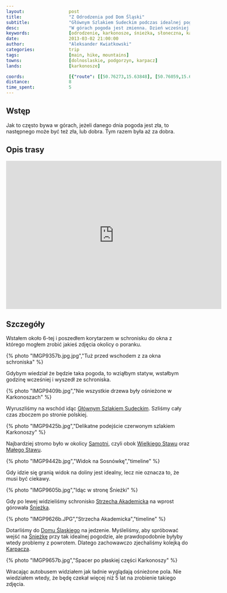 ```yaml
---
layout:                 post
title:                  "Z Odrodzenia pod Dom Śląski"
subtitle:               "Głównym Szlakiem Sudeckim podczas idealnej pogody"
desc:                   "W górach pogoda jest zmienna. Dzień wcześniej przez cały dzień poruszaliśmy się we mgle. Nie przypuszczałem, że tego dnia spotka nas tak dobra pogoda. Idąc granią Karkonoszy mieliśmy idealną widoczność ich polskiej strony."
keywords:               [odrodzenie, karkonosze, śnieżka, słoneczna, karpacz]
date:                   2013-03-02 21:00:00
author:                 "Aleksander Kwiatkowski"
categories:             trip
tags:                   [main, hike, mountains]
towns:                  [dolnoslaskie, podgorzyn, karpacz]
lands:                  [karkonosze]

coords:                 [{"route": [[50.76273,15.63848], [50.76059,15.65569], [50.75953,15.68328], [50.75299,15.69453], [50.74289,15.69788], [50.73935,15.72903]], "type": "hike"}]
distance:               8
time_spent:             5
---
```


[wiki-gss]:                     https://pl.wikipedia.org/wiki/G%C5%82%C3%B3wny_Szlak_Sudecki
[wiki-samotnia]:                https://pl.wikipedia.org/wiki/Schronisko_PTTK_%E2%80%9ESamotnia%E2%80%9D
[wiki-wielki-staw]:             https://pl.wikipedia.org/wiki/Wielki_Staw_(jezioro_w_Karkonoszach)
[wiki-maly-staw]:               https://pl.wikipedia.org/wiki/Ma%C5%82y_Staw_(jezioro_w_Karkonoszach)
[wiki-strzecha]:                https://pl.wikipedia.org/wiki/Schronisko_PTTK_%E2%80%9EStrzecha_Akademicka%E2%80%9D
[wiki-sniezka]:                 https://pl.wikipedia.org/wiki/%C5%9Anie%C5%BCka
[wiki-dom-slaski]:              https://pl.wikipedia.org/wiki/Schronisko_G%C3%B3rskie_%E2%80%9EDom_%C5%9Al%C4%85ski%E2%80%9D
[wiki-karpacz]:                 https://pl.wikipedia.org/wiki/Karpacz

Wstęp
-----

Jak to często bywa w górach, jeżeli danego dnia pogoda jest zła, to następnego może być też zła, lub dobra.
Tym razem była aż za dobra.

Opis trasy
----------

<iframe height='405' width='590' frameborder='0' allowtransparency='true' scrolling='no' src='https://www.strava.com/activities/333328954/embed/76cbf04df89183391aa2848beab7b611587aa782'></iframe>

Szczegóły
---------

Wstałem około 6-tej i poszedłem korytarzem w schronisku do okna z którego mogłem zrobić jakieś zdjęcia okolicy o poranku.

{% photo "IMGP9357b.jpg.jpg","Tuż przed wschodem z za okna schroniska" %}

Gdybym wiedział że będzie taka pogoda, to wziąłbym statyw, wstałbym godzinę wcześniej i wyszedł ze schroniska.

{% photo "IMGP9409b.jpg","Nie wszystkie drzewa były ośnieżone w Karkonoszach" %}

Wyruszliśmy na wschód idąc [Głównym Szlakiem Sudeckim][wiki-gss]. Szliśmy cały czas zboczem
po stronie polskiej.

{% photo "IMGP9425b.jpg","Delikatne podejście czerwonym szlakiem Karkonoszy" %}

Najbardziej stromo było w okolicy [Samotni][wiki-samotnia], czyli obok [Wielkiego Stawu][wiki-wielki-staw] oraz [Małego Stawu][wiki-maly-staw].

{% photo "IMGP9442b.jpg","Widok na Sosnówkę","timeline" %}

Gdy idzie się granią widok na doliny jest idealny, lecz nie oznacza to, że musi
być ciekawy.

{% photo "IMGP9605b.jpg","Idąc w stronę Śnieżki" %}

Gdy po lewej widzieliśmy schronisko [Strzecha Akademicka][wiki-strzecha] na wprost górowała [Śnieżka][wiki-sniezka].

{% photo "IMGP9626b.JPG","Strzecha Akademicka","timeline" %}

Dotarliśmy do [Domu Śląskiego][wiki-dom-slaski] na jedzenie.
Myśleliśmy, aby spróbować wejść na [Śnieżkę][wiki-sniezka]
przy tak idealnej pogodzie, ale prawdopodobnie byłyby wtedy problemy z powrotem. Dlatego zachowawczo zjechaliśmy
kolejką do [Karpacza][wiki-karpacz].

{% photo "IMGP9657b.jpg","Spacer po płaskiej części Karkonoszy" %}

Wracając autobusem widziałem jak ładnie wyglądają ośnieżone pola.
Nie wiedziałem wtedy, że będę czekał więcej niż 5 lat na zrobienie takiego zdjęcia.

